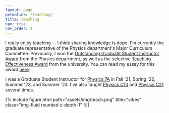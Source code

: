 ```yaml
---
layout: page
permalink: /teaching/
title: teaching
nav: true
nav_order: 2
---
```


I really enjoy teaching -- I think sharing knowledge is dope. I'm currently the graduate representative of the Physics department's Major Curriculum Committee. Previously, I won the [Outstanding Graduate Student Instructor Award](https://gsi.berkeley.edu/programs-services/award-programs/ogsi/) from the Physics department, as well as the selective [Teaching Effectiveness Award](https://gsi.berkeley.edu/programs-services/award-programs/teaching-effectiveness/) from the university. You can read my essay for this award [here](https://gsi.berkeley.edu/karkada-2022/).

I was a Graduate Student Instructor for [Physics 7A](https://guide.berkeley.edu/courses/physics/) in Fall '21, Spring '22, Summer '23, and Summer '24. I've also taught [Physics C10](https://guide.berkeley.edu/courses/physics/) and [Physics C21](https://guide.berkeley.edu/courses/physics/) several times.

<div class="row">
    <div class="col-sm mt-3 mt-md-0">
        {% include figure.html path="assets/img/teach.png" title="vibes" class="img-fluid rounded z-depth-1" %}
    </div>
</div>